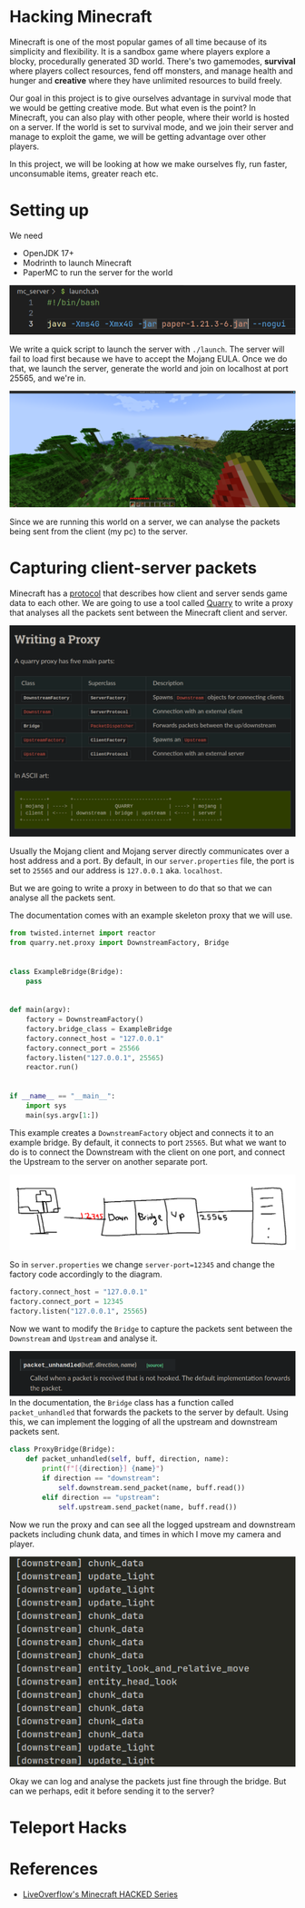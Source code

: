 # Hacking Minecraft

Minecraft is one of the most popular games of all time because of its simplicity and flexibility. It is a sandbox game where players explore a blocky, procedurally generated 3D world. There's two gamemodes, **survival** where players collect resources, fend off monsters, and manage health and hunger and **creative** where they have unlimited resources to build freely.

Our goal in this project is to give ourselves advantage in survival mode that we would be getting creative mode. But what even is the point? In Minecraft, you can also play with other people, where their world is hosted on a server. If the world is set to survival mode, and we join their server and manage to exploit the game, we will be getting advantage over other players.

In this project, we will be looking at how we make ourselves fly, run faster, unconsumable items, greater reach etc.

# Setting up

We need

* OpenJDK 17+
* Modrinth to launch Minecraft
* PaperMC to run the server for the world

![](assets/20241102_012902_image.png)

We write a quick script to launch the server with `./launch`. The server will fail to load first because we have to accept the Mojang EULA. Once we do that, we launch the server, generate the world and join on localhost at port 25565, and we're in.

![](assets/20241102_013546_image.png)

Since we are running this world on a server, we can analyse the packets being sent from the client (my pc) to the server.

# Capturing client-server packets

Minecraft has a [protocol](https://wiki.vg/Protocol#Clientbound) that describes how client and server sends game data to each other. We are going to use a tool called [Quarry](https://github.com/barneygale/quarry) to write a proxy that analyses all the packets sent between the Minecraft client and server.

![](assets/20241102_020930_image.png)

Usually the Mojang client and Mojang server directly communicates over a host address and a port. By default, in our `server.properties` file, the port is set to `25565` and our address is `127.0.0.1` aka. `localhost`.

But we are going to write a proxy in between to do that so that we can analyse all the packets sent.

The documentation comes with an example skeleton proxy that we will use.

```python
from twisted.internet import reactor
from quarry.net.proxy import DownstreamFactory, Bridge


class ExampleBridge(Bridge):
    pass


def main(argv):
    factory = DownstreamFactory()
    factory.bridge_class = ExampleBridge
    factory.connect_host = "127.0.0.1"
    factory.connect_port = 25566
    factory.listen("127.0.0.1", 25565)
    reactor.run()


if __name__ == "__main__":
    import sys
    main(sys.argv[1:])
```

This example creates a `DownstreamFactory` object and connects it to an example bridge. By default, it connects to port `25565`. But what we want to do is to connect the Downstream with the client on one port, and connect the Upstream to the server on another separate port.

![](assets/20241102_161839_image.png)

So in `server.properties` we change `server-port=12345` and change the factory code accordingly to the diagram.

```python
factory.connect_host = "127.0.0.1"
factory.connect_port = 12345
factory.listen("127.0.0.1", 25565)
```

Now we want to modify the `Bridge` to capture the packets sent between the `Downstream` and `Upstream` and analyse it.

![](assets/20241102_164705_image.png)In the documentation, the `Bridge` class has a function called `packet_unhandled` that forwards the packets to the server by default. Using this, we can implement the logging of all the upstream and downstream packets sent.

```python
class ProxyBridge(Bridge):
    def packet_unhandled(self, buff, direction, name):
        print(f"[{direction}] {name}")
        if direction == "downstream":
            self.downstream.send_packet(name, buff.read())
        elif direction == "upstream":
            self.upstream.send_packet(name, buff.read())
```

Now we run the proxy and can see all the logged upstream and downstream packets including chunk data, and times in which I move my camera and player.

![](assets/20241102_165520_image.png)

Okay we can log and analyse the packets just fine through the bridge. But can we perhaps, edit it before sending it to the server?

# Teleport Hacks

# References

* [LiveOverflow's Minecraft HACKED Series](https://www.youtube.com/playlist?list=PLhixgUqwRTjwvBI-hmbZ2rpkAl4lutnJG)
